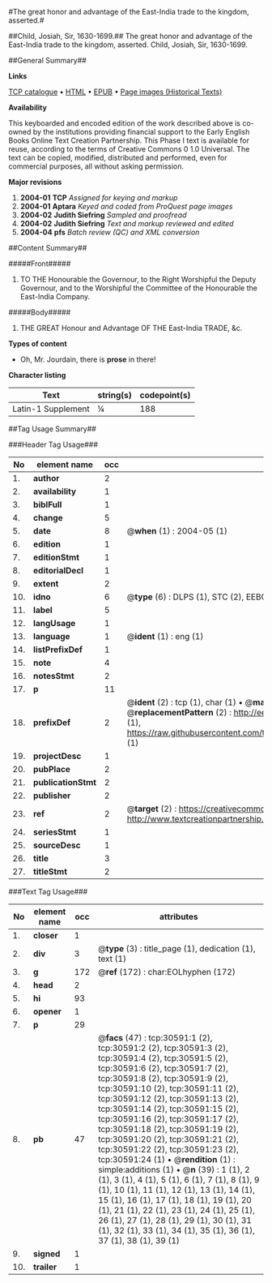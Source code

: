 #The great honor and advantage of the East-India trade to the kingdom, asserted.#

##Child, Josiah, Sir, 1630-1699.##
The great honor and advantage of the East-India trade to the kingdom, asserted.
Child, Josiah, Sir, 1630-1699.

##General Summary##

**Links**

[TCP catalogue](http://www.ota.ox.ac.uk/tcp/)  • 
[HTML](http://tei.it.ox.ac.uk/tcp/Texts-HTML/free/A32/A32830.html)  • 
[EPUB](http://tei.it.ox.ac.uk/tcp/Texts-EPUB/free/A32/A32830.epub) • 
[Page images (Historical Texts)](https://data.historicaltexts.jisc.ac.uk/view?pubId=eebo-99826196e&pageId=eebo-99826196e-30591-1)

**Availability**

This keyboarded and encoded edition of the
	       work described above is co-owned by the institutions
	       providing financial support to the Early English Books
	       Online Text Creation Partnership. This Phase I text is
	       available for reuse, according to the terms of Creative
	       Commons 0 1.0 Universal. The text can be copied,
	       modified, distributed and performed, even for
	       commercial purposes, all without asking permission.

**Major revisions**

1. __2004-01__ __TCP__ *Assigned for keying and markup*
1. __2004-01__ __Aptara__ *Keyed and coded from ProQuest page images*
1. __2004-02__ __Judith Siefring__ *Sampled and proofread*
1. __2004-02__ __Judith Siefring__ *Text and markup reviewed and edited*
1. __2004-04__ __pfs__ *Batch review (QC) and XML conversion*

##Content Summary##

#####Front#####

1. TO THE
Honourable the Governour,
to the Right
Worshipful the Deputy
Governour, and to
the Worshipful the
Committee of the Honourable
the East-India
Company.

#####Body#####

1. THE GREAT
Honour and Advantage
OF THE
East-India TRADE, &c.

**Types of content**

  * Oh, Mr. Jourdain, there is **prose** in there!

**Character listing**


|Text|string(s)|codepoint(s)|
|---|---|---|
|Latin-1 Supplement|¼|188|

##Tag Usage Summary##

###Header Tag Usage###

|No|element name|occ|attributes|
|---|---|---|---|
|1.|__author__|2||
|2.|__availability__|1||
|3.|__biblFull__|1||
|4.|__change__|5||
|5.|__date__|8| @__when__ (1) : 2004-05 (1)|
|6.|__edition__|1||
|7.|__editionStmt__|1||
|8.|__editorialDecl__|1||
|9.|__extent__|2||
|10.|__idno__|6| @__type__ (6) : DLPS (1), STC (2), EEBO-CITATION (1), PROQUEST (1), VID (1)|
|11.|__label__|5||
|12.|__langUsage__|1||
|13.|__language__|1| @__ident__ (1) : eng (1)|
|14.|__listPrefixDef__|1||
|15.|__note__|4||
|16.|__notesStmt__|2||
|17.|__p__|11||
|18.|__prefixDef__|2| @__ident__ (2) : tcp (1), char (1)  •  @__matchPattern__ (2) : ([0-9\-]+):([0-9IVX]+) (1), (.+) (1)  •  @__replacementPattern__ (2) : http://eebo.chadwyck.com/downloadtiff?vid=$1&page=$2 (1), https://raw.githubusercontent.com/textcreationpartnership/Texts/master/tcpchars.xml#$1 (1)|
|19.|__projectDesc__|1||
|20.|__pubPlace__|2||
|21.|__publicationStmt__|2||
|22.|__publisher__|2||
|23.|__ref__|2| @__target__ (2) : https://creativecommons.org/publicdomain/zero/1.0/ (1), http://www.textcreationpartnership.org/docs/. (1)|
|24.|__seriesStmt__|1||
|25.|__sourceDesc__|1||
|26.|__title__|3||
|27.|__titleStmt__|2||


###Text Tag Usage###

|No|element name|occ|attributes|
|---|---|---|---|
|1.|__closer__|1||
|2.|__div__|3| @__type__ (3) : title_page (1), dedication (1), text (1)|
|3.|__g__|172| @__ref__ (172) : char:EOLhyphen (172)|
|4.|__head__|2||
|5.|__hi__|93||
|6.|__opener__|1||
|7.|__p__|29||
|8.|__pb__|47| @__facs__ (47) : tcp:30591:1 (2), tcp:30591:2 (2), tcp:30591:3 (2), tcp:30591:4 (2), tcp:30591:5 (2), tcp:30591:6 (2), tcp:30591:7 (2), tcp:30591:8 (2), tcp:30591:9 (2), tcp:30591:10 (2), tcp:30591:11 (2), tcp:30591:12 (2), tcp:30591:13 (2), tcp:30591:14 (2), tcp:30591:15 (2), tcp:30591:16 (2), tcp:30591:17 (2), tcp:30591:18 (2), tcp:30591:19 (2), tcp:30591:20 (2), tcp:30591:21 (2), tcp:30591:22 (2), tcp:30591:23 (2), tcp:30591:24 (1)  •  @__rendition__ (1) : simple:additions (1)  •  @__n__ (39) : 1 (1), 2 (1), 3 (1), 4 (1), 5 (1), 6 (1), 7 (1), 8 (1), 9 (1), 10 (1), 11 (1), 12 (1), 13 (1), 14 (1), 15 (1), 16 (1), 17 (1), 18 (1), 19 (1), 20 (1), 21 (1), 22 (1), 23 (1), 24 (1), 25 (1), 26 (1), 27 (1), 28 (1), 29 (1), 30 (1), 31 (1), 32 (1), 33 (1), 34 (1), 35 (1), 36 (1), 37 (1), 38 (1), 39 (1)|
|9.|__signed__|1||
|10.|__trailer__|1||
